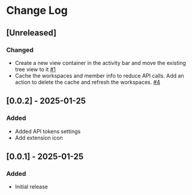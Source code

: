 # Change Log

## [Unreleased]

### Changed

- Create a new view container in the activity bar and move the existing tree view to it [#1](https://github.com/anirvanmandal/vscode-shortcut/issues/1)
- Cache the workspaces and member info to reduce API calls. Add an action to delete the cache and refresh the workspaces. [#4](https://github.com/anirvanmandal/vscode-shortcut/issues/4)

## [0.0.2] - 2025-01-25

### Added

- Added API tokens settings
- Add extension icon

## [0.0.1] - 2025-01-25

### Added

- Initial release
